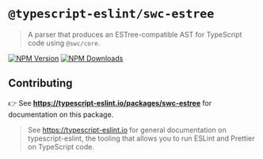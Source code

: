 # `@typescript-eslint/swc-estree`

> A parser that produces an ESTree-compatible AST for TypeScript code using `@swc/core`.

[![NPM Version](https://img.shields.io/npm/v/@typescript-eslint/swc-estree.svg?style=flat-square)](https://www.npmjs.com/package/@typescript-eslint/utils)
[![NPM Downloads](https://img.shields.io/npm/dm/@typescript-eslint/swc-estree.svg?style=flat-square)](https://www.npmjs.com/package/@typescript-eslint/utils)

## Contributing

👉 See **https://typescript-eslint.io/packages/swc-estree** for documentation on this package.

> See https://typescript-eslint.io for general documentation on typescript-eslint, the tooling that allows you to run ESLint and Prettier on TypeScript code.

<!-- Local path for docs: docs/packages/SWC_ESTree.mdx -->
